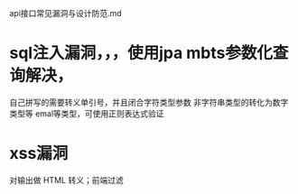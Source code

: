 
api接口常见漏洞与设计防范.md

# sql注入漏洞，，，使用jpa mbts参数化查询解决，
自己拼写的需要转义单引号，并且闭合字符类型参数
非字符串类型的转化为数字类型等
emal等类型，可使用正则表达式验证


# xss漏洞

对输出做 HTML 转义；前端过滤 <script> 等标签；对富文本字段进行白名单处理
# csrf攻击漏洞，jwt 解决
# 重放攻击，使用timestamp+nonce解决
# 幂等接口
# 限流/频控    ip/用户限流

P/User 限流；请求速率控制；异常频率触发黑名单
# 性能稳定性问题，要加大安全冗余
使用mssql

# 缺失审计


# 黑名单白名单机制



🧬 数据越权访问	精细化权限控制（RBAC）；校验请求者身份是否有权访问该资源
🕵️‍♀️ 身份伪造	签名机制（如 HMAC/RSA）；登录态校验；token 有效期、绑定用户 ID/IP
📛 弱口令 & 认证问题	强密码策略；多因素认证；登录失败次数限制与账号锁定机制
📤 文件上传风险	限制上传类型、大小；使用专用中间服务处理文件；病毒扫描
🔄 参数校验不严	使用注解校验（如 @Email、@Pattern）；后端重新校验字段合法性

🔧 JSON 结构攻击	校验 JSON 格式；避免字段结构被覆写（例如 JSON 绕过：__proto__ 等）
📥 业务逻辑漏洞	防止重复下单、越权退款、余额转移；设计操作流程校验点

🧯 接口缺乏幂等性	给敏感操作（支付、下单）设计幂等处理机制，如 clientRequestId 或 out_trade_no
🧰 API 可枚举性	隐藏内部路径；禁用自动化列表 API（如 /users?page=1 可遍历）
🧭 Header 注入	校验并清洗请求头，尤其在代理场景下防止伪造 X-Forwarded-For 等字段



🔐 通用安全建议
所有 API 使用 HTTPS 加密传输

服务端对所有输入进行白名单验证，拒绝非法结构

对敏感接口加审计日志，便于风控和溯源

使用统一的安全中间件过滤层（如鉴权、限流、日志、异常处理）

